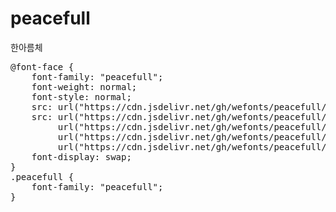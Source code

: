 # peacefull
한아름체

<pre>
@font-face {
    font-family: "peacefull";
    font-weight: normal;
    font-style: normal;
    src: url("https://cdn.jsdelivr.net/gh/wefonts/peacefull/peacefull.eot");
    src: url("https://cdn.jsdelivr.net/gh/wefonts/peacefull/peacefull.eot?#iefix") format("embedded-opentype"),
         url("https://cdn.jsdelivr.net/gh/wefonts/peacefull/peacefull.woff2") format("woff2"),
         url("https://cdn.jsdelivr.net/gh/wefonts/peacefull/peacefull.woff") format("woff"),
         url("https://cdn.jsdelivr.net/gh/wefonts/peacefull/peacefull.ttf") format("truetype");
    font-display: swap;
}
.peacefull {
    font-family: "peacefull";
}
</pre>
